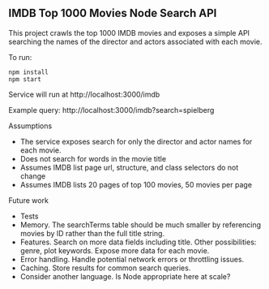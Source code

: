 ## IMDB Top 1000 Movies Node Search API 

This project crawls the top 1000 IMDB movies and exposes a simple API searching the names of the director and actors associated with each movie.

To run:
```
npm install
npm start
```
Service will run at http://localhost:3000/imdb

Example query: http://localhost:3000/imdb?search=spielberg

Assumptions
* The service exposes search for only the director and actor names for each movie.
* Does not search for words in the movie title
* Assumes IMDB list page url, structure, and class selectors do not change
* Assumes IMDB lists 20 pages of top 100 movies, 50 movies per page

Future work
* Tests
* Memory. The searchTerms table should be much smaller by referencing movies by ID rather than the full title string.
* Features. Search on more data fields including title. Other possibilities: genre, plot keywords. Expose more data for each movie.
* Error handling. Handle potential network errors or throttling issues.
* Caching. Store results for common search queries. 
* Consider another language. Is Node appropriate here at scale?
